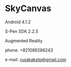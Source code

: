 SkyCanvas
=========

Android 4.1.2

S-Pen SDK 2.2.5

Augmented Reality

phone. +821089286243

e-mail. rusakakstp@gmail.com
